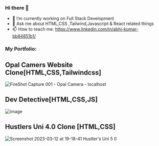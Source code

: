 ### Hi there 👋

- 🔭 I’m currently working on Full Stack Development
- 💬 Ask me about HTML,CSS ,Tailwind,Javascript & React related things
- 📫 How to reach me: https://www.linkedin.com/in/abhi-kumar-bb84851b1/


### My Portfolio:

## Opal Camers Website Clone[HTML,CSS,Tailwindcss]

![FireShot Capture 001 - Opal Camera - localhost](https://user-images.githubusercontent.com/58290134/216694115-ee0c18de-8ec1-4bfc-b565-72185e633534.png)

## Dev Detective[HTML,CSS,JS]

![image](https://user-images.githubusercontent.com/58290134/224487907-b3cf5c53-3a4e-4ba7-a5c6-4f21cceecea5.png)


## Hustlers Uni 4.0 Clone [HTML,CSS]

![Screenshot 2023-03-12 at 19-18-41 Hustler's Uni 5 0](https://user-images.githubusercontent.com/58290134/224549075-6ad6fd27-ee90-4fa9-a245-1fe6954ca25f.png)
